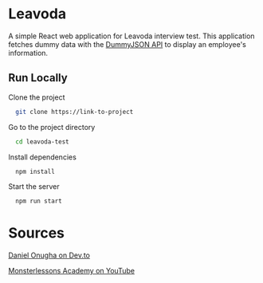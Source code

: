 # Leavoda

A simple React web application for Leavoda interview test. This application fetches dummy data with the [DummyJSON API](https://dummyjson.com) to display an employee's information.





## Run Locally

Clone the project

```bash
  git clone https://link-to-project
```

Go to the project directory

```bash
  cd leavoda-test
```

Install dependencies

```bash
  npm install
```

Start the server

```bash
  npm run start
```


# Sources

[Daniel Onugha on Dev.to](https://dev.to/danielonugha0/building-a-login-system-using-redux-5ce3)

[Monsterlessons Academy on YouTube](https://www.youtube.com/watch?v=yVT7LLGGr00)


